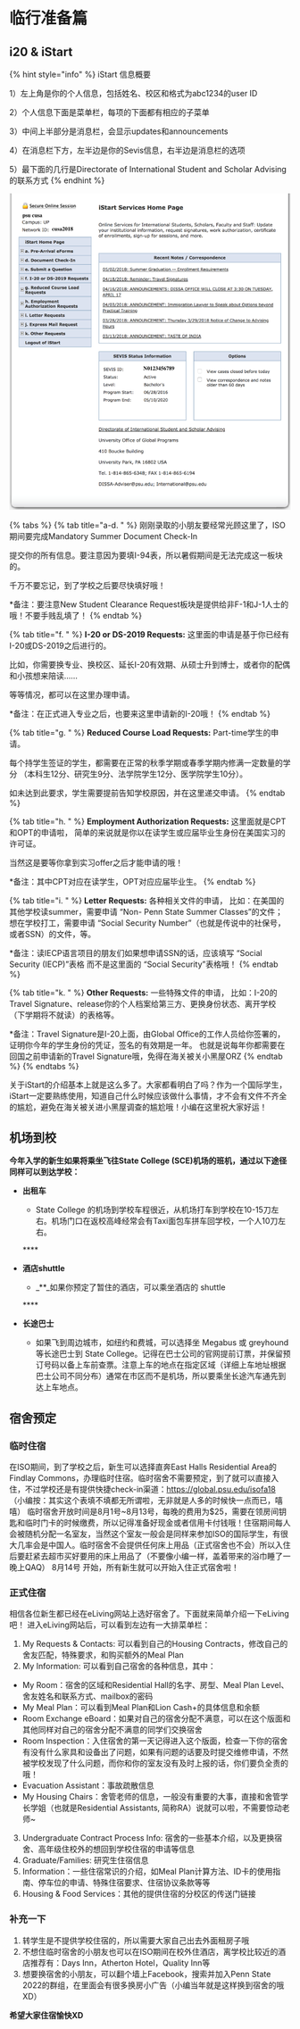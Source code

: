 # 临行准备篇

## i20 & iStart

{% hint style="info" %}
iStart 信息概要

1）左上角是你的个人信息，包括姓名、校区和格式为abc1234的user ID

2）个人信息下面是菜单栏，每项的下面都有相应的子菜单

3）中间上半部分是消息栏，会显示updates和announcements

4）在消息栏下方，左半边是你的Sevis信息，右半边是消息栏的选项

5）最下面的几行是Directorate of International Student and Scholar Advising 的联系方式
{% endhint %}

![](.gitbook/assets/i20%20%281%29.png)

{% tabs %}
{% tab title="a-d.   " %}
刚刚录取的小朋友要经常光顾这里了，ISO期间要完成Mandatory Summer Document Check-In

提交你的所有信息。要注意因为要填I-94表，所以暑假期间是无法完成这一板块的。

千万不要忘记，到了学校之后要尽快填好哦！

\*备注：要注意New Student Clearance Request板块是提供给非F-1和J-1人士的哦！不要手贱乱填了！
{% endtab %}

{% tab title="f.      " %}
**I-20 or DS-2019 Requests:** 这里面的申请是基于你已经有I-20或DS-2019之后进行的。

比如，你需要换专业、换校区、延长I-20有效期、从硕士升到博士，或者你的配偶和小孩想来陪读……

等等情况，都可以在这里办理申请。

\*备注：在正式进入专业之后，也要来这里申请新的I-20哦！
{% endtab %}

{% tab title="g.      " %}
**Reduced Course Load Requests:** Part-time学生的申请。

每个持学生签证的学生，都需要在正常的秋季学期或春季学期内修满一定数量的学分 （本科生12分、研究生9分、法学院学生12分、医学院学生10分）。

如未达到此要求，学生需要提前告知学校原因，并在这里递交申请。
{% endtab %}

{% tab title="h.     " %}
**Employment Authorization Requests:** 这里面就是CPT和OPT的申请啦， 简单的来说就是你以在读学生或应届毕业生身份在美国实习的许可证。

当然这是要等你拿到实习offer之后才能申请的哦！

\*备注：其中CPT对应在读学生，OPT对应应届毕业生。
{% endtab %}

{% tab title="i.      " %}
**Letter Requests:** 各种相关文件的申请， 比如：在美国的其他学校读summer，需要申请 “Non- Penn State Summer Classes”的文件； 想在学校打工，需要申请 “Social Security Number”（也就是传说中的社保号，或者SSN）的文件，等。

\*备注：读IECP语言项目的朋友们如果想申请SSN的话，应该填写 “Social Security \(IECP\)”表格 而不是这里面的 “Social Security”表格哦！
{% endtab %}

{% tab title="k.      " %}
**Other Requests:** 一些特殊文件的申请， 比如：I-20的Travel Signature、release你的个人档案给第三方、更换身份状态、离开学校（下学期将不就读）的表格等。

\*备注：Travel Signature是I-20上面，由Global Office的工作人员给你签署的， 证明你今年的学生身份的凭证，签名的有效期是一年。 也就是说每年你都需要在回国之前申请新的Travel Signature哦，免得在海关被关小黑屋ORZ
{% endtab %}
{% endtabs %}

关于iStart的介绍基本上就是这么多了。大家都看明白了吗？作为一个国际学生，iStart一定要熟练使用，知道自己什么时候应该做什么事情，才不会有文件不齐全的尴尬，避免在海关被关进小黑屋调查的尴尬哦！小编在这里祝大家好运！

## 机场到校

**今年入学的新生如果将乘坐飞往State College \(SCE\)机场的班机，通过以下途径同样可以到达学校：**

* **出租车**

  * State College 的机场到学校车程很近，从机场打车到学校在10-15刀左右。机场门口在返校高峰经常会有Taxi面包车拼车回学校，一个人10刀左右。

  \*\*\*\*

* **酒店shuttle**

  * _\*\*_如果你预定了暂住的酒店，可以乘坐酒店的 shuttle

  \*\*\*\*

* **长途巴士**
  * 如果飞到周边城市，如纽约和费城，可以选择坐 Megabus 或 greyhound 等长途巴士到 State College。记得在巴士公司的官网提前订票，并保留预订号码以备上车前查票。注意上车的地点在指定区域（详细上车地址根据巴士公司不同分布）通常在市区而不是机场，所以要乘坐长途汽车通先到达上车地点。

## **宿舍预定**

### 临时住宿
在ISO期间，到了学校之后，新生可以选择直奔East Halls Residential Area的Findlay Commons，办理临时住宿。临时宿舍不需要预定，到了就可以直接入住，不过学校还是有提供快捷check-in渠道：https://global.psu.edu/isofa18 
（小编按：其实这个表填不填都无所谓啦，无非就是人多的时候快一点而已，嘻嘻）
临时宿舍开放时间是8月1号~8月13号，每晚的费用为$25，需要在领房间钥匙和临时门卡的时候缴费，所以记得准备好现金或者信用卡付钱哦！住宿期间每人会被随机分配一名室友，当然这个室友一般会是同样来参加ISO的国际学生，有很大几率会是中国人。临时宿舍不会提供任何床上用品（正式宿舍也不会）所以入住后要赶紧去超市买好要用的床上用品了（不要像小编一样，盖着带来的浴巾睡了一晚上QAQ）
8月14号 开始，所有新生就可以开始入住正式宿舍啦！

### 正式住宿
相信各位新生都已经在eLiving网站上选好宿舍了。下面就来简单介绍一下eLiving吧！
进入eLiving网站后，可以看到左边有一大排菜单栏：
1.	My Requests & Contacts: 可以看到自己的Housing Contracts，修改自己的舍友匹配，特殊要求，和购买额外的Meal Plan
2.	My Information: 可以看到自己宿舍的各种信息，其中：
  * My Room：宿舍的区域和Residential Hall的名字、房型、Meal Plan Level、舍友姓名和联系方式、mailbox的密码
  *	My Meal Plan：可以看到Meal Plan和Lion Cash+的具体信息和余额
  *	Room Exchange eBoard：如果对自己的宿舍分配不满意，可以在这个版面和其他同样对自己的宿舍分配不满意的同学们交换宿舍
  *	Room Inspection：入住宿舍的第一天记得进入这个版面，检查一下你的宿舍有没有什么家具和设备出了问题，如果有问题的话要及时提交维修申请，不然被学校发现了什么问题，而你和你的室友没有及时上报的话，你们要负全责的哦！
  *	Evacuation Assistant：事故疏散信息
  *	My Housing Chairs：舍管老师的信息，一般没有重要的大事，直接和舍管学长学姐（也就是Residential Assistants, 简称RA）说就可以啦，不需要惊动老师~
3.	Undergraduate Contract Process Info: 宿舍的一些基本介绍，以及更换宿舍、高年级住校外的想回到学校住宿的申请等信息
4.	Graduate/Families: 研究生住宿信息
5.	Information：一些住宿常识的介绍，如Meal Plan计算方法、ID卡的使用指南、停车位的申请、特殊住宿要求、住宿协议条款等等
6.	Housing & Food Services：其他的提供住宿的分校区的传送门链接

### **补充一下**

1. 转学生是不提供学校住宿的，所以需要大家自己出去外面租房子哦
2. 不想住临时宿舍的小朋友也可以在ISO期间在校外住酒店，离学校比较近的酒店推荐有：Days Inn，Atherton Hotel，Quality Inn等
3. 想要换宿舍的小朋友，可以翻个墙上Facebook，搜索并加入Penn State 2022的群组，在里面会有很多换房小广告（小编当年就是这样换到宿舍的哦XD）

**希望大家住宿愉快XD**

